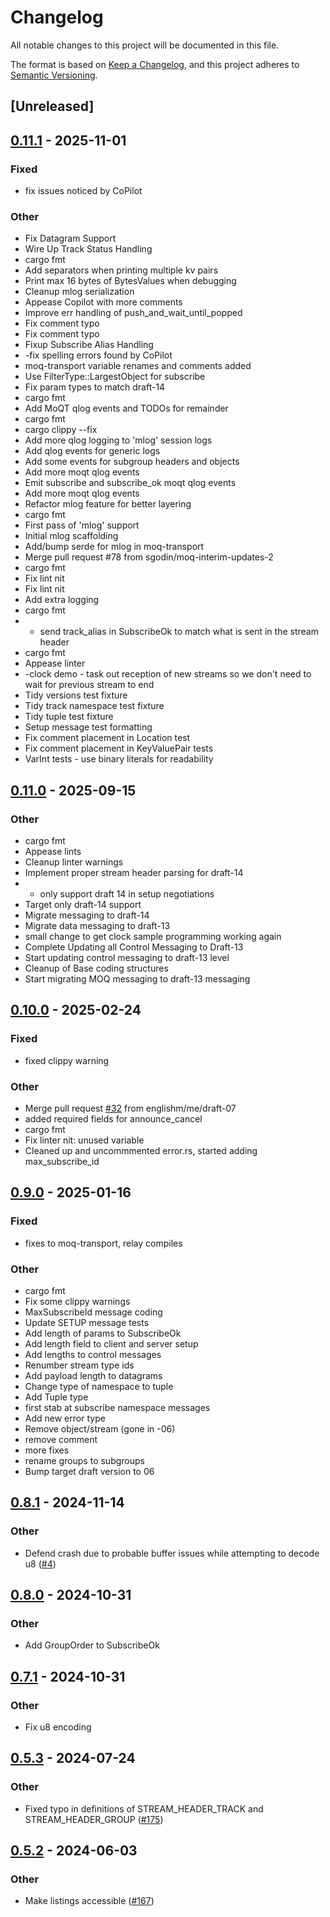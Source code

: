 # Changelog
All notable changes to this project will be documented in this file.

The format is based on [Keep a Changelog](https://keepachangelog.com/en/1.0.0/),
and this project adheres to [Semantic Versioning](https://semver.org/spec/v2.0.0.html).

## [Unreleased]

## [0.11.1](https://github.com/sgodin/moq-rs/compare/moq-transport-v0.11.0...moq-transport-v0.11.1) - 2025-11-01

### Fixed

- fix issues noticed by CoPilot

### Other

- Fix Datagram Support
- Wire Up Track Status Handling
- cargo fmt
- Add separators when printing multiple kv pairs
- Print max 16 bytes of BytesValues when debugging
- Cleanup mlog serialization
- Appease Copilot with more comments
- Improve err handling of push_and_wait_until_popped
- Fix comment typo
- Fix comment typo
- Fixup Subscribe Alias Handling
- -fix spelling errors found by CoPilot
- moq-transport variable renames and comments added
- Use FilterType::LargestObject for subscribe
- Fix param types to match draft-14
- cargo fmt
- Add MoQT qlog events and TODOs for remainder
- cargo fmt
- cargo clippy --fix
- Add more qlog logging to 'mlog' session logs
- Add qlog events for generic logs
- Add some events for subgroup headers and objects
- Add more moqt qlog events
- Emit subscribe and subscribe_ok moqt qlog events
- Add more moqt qlog events
- Refactor mlog feature for better layering
- cargo fmt
- First pass of 'mlog' support
- Initial mlog scaffolding
- Add/bump serde for mlog in moq-transport
- Merge pull request #78 from sgodin/moq-interim-updates-2
- cargo fmt
- Fix lint nit
- Fix lint nit
- Add extra logging
- cargo fmt
- - send track_alias in SubscribeOk to match what is sent in the stream header
- cargo fmt
- Appease linter
- -clock demo - task out  reception of new streams so we don't need to wait for previous stream to end
- Tidy versions test fixture
- Tidy track namespace test fixture
- Tidy tuple test fixture
- Setup message test formatting
- Fix comment placement in Location test
- Fix comment placement in KeyValuePair tests
- VarInt tests - use binary literals for readability

## [0.11.0](https://github.com/englishm/moq-rs/compare/moq-transport-v0.10.0...moq-transport-v0.11.0) - 2025-09-15

### Other

- cargo fmt
- Appease lints
- Cleanup linter warnings
- Implement proper stream header parsing for draft-14
- - only support draft 14 in setup negotiations
- Target only draft-14 support
- Migrate messaging to draft-14
- Migrate data messaging to draft-13
- small change to get clock sample programming working again
- Complete Updating all Control Messaging to Draft-13
- Start updating control messaging to draft-13 level
- Cleanup of Base coding structures
- Start migrating MOQ messaging to draft-13 messaging

## [0.10.0](https://github.com/englishm/moq-rs/compare/moq-transport-v0.9.0...moq-transport-v0.10.0) - 2025-02-24

### Fixed

- fixed clippy warning

### Other

- Merge pull request [#32](https://github.com/englishm/moq-rs/pull/32) from englishm/me/draft-07
- added required fields for announce_cancel
- cargo fmt
- Fix linter nit: unused variable
- Cleaned up and uncommmented error.rs, started adding max_subscribe_id

## [0.9.0](https://github.com/englishm/moq-rs/compare/moq-transport-v0.8.1...moq-transport-v0.9.0) - 2025-01-16

### Fixed

- fixes to moq-transport, relay compiles

### Other

- cargo fmt
- Fix some clippy warnings
- MaxSubscribeId message coding
- Update SETUP message tests
- Add length of params to SubscribeOk
- Add length field to client and server setup
- Add lengths to control messages
- Renumber stream type ids
- Add payload length to datagrams
- Change type of namespace to tuple
- Add Tuple type
- first stab at subscribe namespace messages
- Add new error type
- Remove object/stream (gone in -06)
- remove comment
- more fixes
- rename groups to subgroups
- Bump target draft version to 06

## [0.8.1](https://github.com/englishm/moq-rs/compare/moq-transport-v0.8.0...moq-transport-v0.8.1) - 2024-11-14

### Other

- Defend crash due to probable buffer issues while attempting to decode u8 ([#4](https://github.com/englishm/moq-rs/pull/4))

## [0.8.0](https://github.com/englishm/moq-rs/compare/moq-transport-v0.7.1...moq-transport-v0.8.0) - 2024-10-31

### Other

- Add GroupOrder to SubscribeOk

## [0.7.1](https://github.com/englishm/moq-rs/compare/moq-transport-v0.7.0...moq-transport-v0.7.1) - 2024-10-31

### Other

- Fix u8 encoding

## [0.5.3](https://github.com/kixelated/moq-rs/compare/moq-transport-v0.5.2...moq-transport-v0.5.3) - 2024-07-24

### Other
- Fixed typo in definitions of STREAM_HEADER_TRACK and STREAM_HEADER_GROUP ([#175](https://github.com/kixelated/moq-rs/pull/175))

## [0.5.2](https://github.com/kixelated/moq-rs/compare/moq-transport-v0.5.1...moq-transport-v0.5.2) - 2024-06-03

### Other
- Make listings accessible ([#167](https://github.com/kixelated/moq-rs/pull/167))
